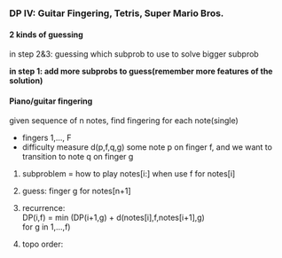 ### DP IV: Guitar Fingering, Tetris, Super Mario Bros.

#### 2 kinds of guessing

in step 2&3: guessing which subprob to use to solve bigger subprob

**in step 1: add more subprobs to guess(remember more features of the solution)**

#### Piano/guitar fingering

given sequence of n notes, find fingering for each note(single)

- fingers 1,..., F
- difficulty measure d(p,f,q,g) some note p on finger f, and we want to transition to note q on finger g

1. subproblem = how to play notes[i:] when use f for notes[i]

2. guess: finger g for notes[n+1]
3. recurrence:  
   DP(i,f) = min (DP(i+1,g) + d(notes[i],f,notes[i+1],g)  
   for g in 1,...,f)
4. topo order:  
   